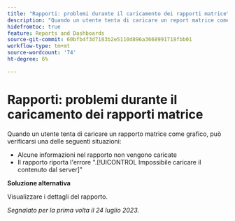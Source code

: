 ```yaml
---
title: "Rapporti: problemi durante il caricamento dei rapporti matrice"
description: "Quando un utente tenta di caricare un report matrice come grafico, possono verificarsi dei problemi."
hidefromtoc: true
feature: Reports and Dashboards
source-git-commit: 60bfb4f3d7183b2e5110d896a3668991718fbb01
workflow-type: tm+mt
source-wordcount: '74'
ht-degree: 6%

---
```



# Rapporti: problemi durante il caricamento dei rapporti matrice

Quando un utente tenta di caricare un rapporto matrice come grafico, può verificarsi una delle seguenti situazioni:

* Alcune informazioni nel rapporto non vengono caricate
* Il rapporto riporta l&#39;errore &quot;.[!UICONTROL Impossibile caricare il contenuto dal server]&quot;

**Soluzione alternativa**

Visualizzare i dettagli del rapporto.

_Segnalato per la prima volta il 24 luglio 2023._

